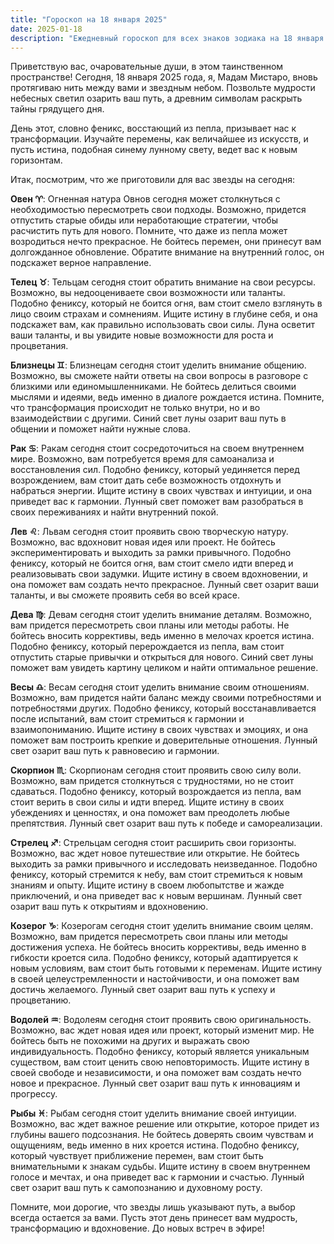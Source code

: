 ```yaml
---
title: "Гороскоп на 18 января 2025"
date: 2025-01-18
description: "Ежедневный гороскоп для всех знаков зодиака на 18 января 2025 года от Мадам Мистаро"
---
```


Приветствую вас, очаровательные души, в этом таинственном пространстве! Сегодня, 18 января 2025 года, я, Мадам Мистаро, вновь протягиваю нить между вами и звездным небом. Позвольте мудрости небесных светил озарить ваш путь, а древним символам раскрыть тайны грядущего дня.

День этот, словно феникс, восстающий из пепла, призывает нас к трансформации. Изучайте перемены, как величайшее из искусств, и пусть истина, подобная синему лунному свету, ведет вас к новым горизонтам.

Итак, посмотрим, что же приготовили для вас звезды на сегодня:

**Овен ♈️**: Огненная натура Овнов сегодня может столкнуться с необходимостью пересмотреть свои подходы. Возможно, придется отпустить старые обиды или неработающие стратегии, чтобы расчистить путь для нового. Помните, что даже из пепла может возродиться нечто прекрасное. Не бойтесь перемен, они принесут вам долгожданное обновление. Обратите внимание на внутренний голос, он подскажет верное направление.

**Телец ♉️**: Тельцам сегодня стоит обратить внимание на свои ресурсы. Возможно, вы недооцениваете свои возможности или таланты. Подобно фениксу, который не боится огня, вам стоит смело взглянуть в лицо своим страхам и сомнениям. Ищите истину в глубине себя, и она подскажет вам, как правильно использовать свои силы. Луна осветит ваши таланты, и вы увидите новые возможности для роста и процветания.

**Близнецы ♊️**: Близнецам сегодня стоит уделить внимание общению. Возможно, вы сможете найти ответы на свои вопросы в разговоре с близкими или единомышленниками. Не бойтесь делиться своими мыслями и идеями, ведь именно в диалоге рождается истина. Помните, что трансформация происходит не только внутри, но и во взаимодействии с другими. Синий свет луны озарит ваш путь в общении и поможет найти нужные слова.

**Рак ♋️**: Ракам сегодня стоит сосредоточиться на своем внутреннем мире. Возможно, вам потребуется время для самоанализа и восстановления сил. Подобно фениксу, который уединяется перед возрождением, вам стоит дать себе возможность отдохнуть и набраться энергии. Ищите истину в своих чувствах и интуиции, и она приведет вас к гармонии. Лунный свет поможет вам разобраться в своих переживаниях и найти внутренний покой.

**Лев ♌️**: Львам сегодня стоит проявить свою творческую натуру. Возможно, вас вдохновит новая идея или проект. Не бойтесь экспериментировать и выходить за рамки привычного. Подобно фениксу, который не боится огня, вам стоит смело идти вперед и реализовывать свои задумки. Ищите истину в своем вдохновении, и она поможет вам создать нечто прекрасное. Лунный свет озарит ваши таланты, и вы сможете проявить себя во всей красе.

**Дева ♍️**: Девам сегодня стоит уделить внимание деталям. Возможно, вам придется пересмотреть свои планы или методы работы. Не бойтесь вносить коррективы, ведь именно в мелочах кроется истина. Подобно фениксу, который перерождается из пепла, вам стоит отпустить старые привычки и открыться для нового. Синий свет луны поможет вам увидеть картину целиком и найти оптимальное решение.

**Весы ♎️**: Весам сегодня стоит уделить внимание своим отношениям. Возможно, вам придется найти баланс между своими потребностями и потребностями других. Подобно фениксу, который восстанавливается после испытаний, вам стоит стремиться к гармонии и взаимопониманию. Ищите истину в своих чувствах и эмоциях, и она поможет вам построить крепкие и доверительные отношения. Лунный свет озарит ваш путь к равновесию и гармонии.

**Скорпион ♏️**: Скорпионам сегодня стоит проявить свою силу воли. Возможно, вам придется столкнуться с трудностями, но не стоит сдаваться. Подобно фениксу, который возрождается из пепла, вам стоит верить в свои силы и идти вперед. Ищите истину в своих убеждениях и ценностях, и она поможет вам преодолеть любые препятствия. Лунный свет озарит ваш путь к победе и самореализации.

**Стрелец ♐️**: Стрельцам сегодня стоит расширить свои горизонты. Возможно, вас ждет новое путешествие или открытие. Не бойтесь выходить за рамки привычного и исследовать неизведанное. Подобно фениксу, который стремится к небу, вам стоит стремиться к новым знаниям и опыту. Ищите истину в своем любопытстве и жажде приключений, и она приведет вас к новым вершинам. Лунный свет озарит ваш путь к открытиям и вдохновению.

**Козерог ♑️**: Козерогам сегодня стоит уделить внимание своим целям. Возможно, вам придется пересмотреть свои планы или методы достижения успеха. Не бойтесь вносить коррективы, ведь именно в гибкости кроется сила. Подобно фениксу, который адаптируется к новым условиям, вам стоит быть готовыми к переменам. Ищите истину в своей целеустремленности и настойчивости, и она поможет вам достичь желаемого. Лунный свет озарит ваш путь к успеху и процветанию.

**Водолей ♒️**: Водолеям сегодня стоит проявить свою оригинальность. Возможно, вас ждет новая идея или проект, который изменит мир. Не бойтесь быть не похожими на других и выражать свою индивидуальность. Подобно фениксу, который является уникальным существом, вам стоит ценить свою неповторимость. Ищите истину в своей свободе и независимости, и она поможет вам создать нечто новое и прекрасное. Лунный свет озарит ваш путь к инновациям и прогрессу.

**Рыбы ♓️**: Рыбам сегодня стоит уделить внимание своей интуиции. Возможно, вас ждет важное решение или открытие, которое придет из глубины вашего подсознания. Не бойтесь доверять своим чувствам и ощущениям, ведь именно в них кроется истина. Подобно фениксу, который чувствует приближение перемен, вам стоит быть внимательными к знакам судьбы. Ищите истину в своем внутреннем голосе и мечтах, и она приведет вас к гармонии и счастью. Лунный свет озарит ваш путь к самопознанию и духовному росту.

Помните, мои дорогие, что звезды лишь указывают путь, а выбор всегда остается за вами. Пусть этот день принесет вам мудрость, трансформацию и вдохновение. До новых встреч в эфире!
